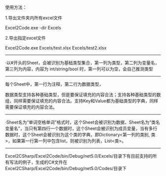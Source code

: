 使用方法：

1.导出文件夹内所有excel文件

  Excel2Code.exe -dir Excels
  
2.导出指定excel文件

  Excel2Code.exe Excels/test.xlsx Excels/test2.xlsx
  
------------------
·以#开头的Sheet，会被识别为基础类型集合，第一列为类型，第二列为变量名，第三列为内容，内容为 int/string/bool 时，第一列可以为空，会自己推测类型

------------------
每个Sheet中，第一行为注释，第二行为数据类型，

数据类型支持各种基础类型，但是要保证填充的内容合法；支持各种基础类型的数组，同样需要保证填充的内容合法。支持Key和Value都为基础类型的字典，同样需要保证填充的内容合法。

------------------

·Sheet名为“单词空格单词”格式时，这个Sheet会被识别为数据，Sheet名为“类名 变量名”，当只有第四行一个数据时，这个Sheet会被识别为成员变量，当有多行数据时，这个Sheet会被识别为这个类的字典，即Dictionary<第一列的类别, 类>，如果第一行第一列中包含list，则被识别为列表，List<类>。

------------------
Excel2CSharp/Excel2Code/bin/Debug/net5.0/Excels/目录下有目前支持的所有写法的例子，生成的C#文件在Excel2CSharp/Excel2Code/bin/Debug/net5.0/Codes/目录下
